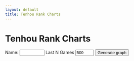 ```yaml
---
layout: default
title: Tenhou Rank Charts
---
```


# Tenhou Rank Charts

<div class="chart-container">
    <div class="controls">
        <label class="small">Name:</label>
        <input class="pname" type="text" value="" style="width: 80px; height: 20px" />
        <label class="small">Last N Games</label>
        <input class="xmin" type="number" value="500" step="100" min="0" style="width: 60px; height: 20px" />
        <button class="generate btn">Generate graph</button>
    </div>
    <div class="chart-tenhou-rank"></div>
</div>

<script src="https://cdn.plot.ly/plotly-3.1.0.min.js"></script>
<script type="module" src="tenhou_stats.js"></script>
